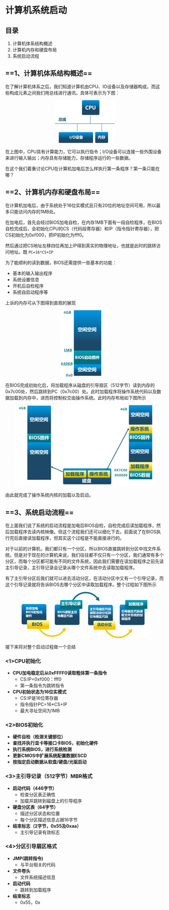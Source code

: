 # 计算机系统启动
## **目录**
1. 计算机体系结构概述
2. 计算机内存和硬盘布局
3. 系统启动流程

## ==1、计算机体系结构概述==
在了解计算机体系之后，我们知道计算机由CPU、IO设备以及存储器构成，而这些构成元素之间我们用总线进行通讯。具体可表示为下图：
<p align="center">
  <img src="https://raw.githubusercontent.com/yurui105/image/master/image/2019/03/27/%E8%AE%A1%E7%AE%97%E6%9C%BA%E4%BD%93%E7%B3%BB-1553651789848.png" width="192">
</p>
在上图中，CPU具有计算能力，它可以执行指令；I/O设备可以连接一些外围设备来进行输入输出；内存具有存储能力，存储程序运行的一些数据。

在这个我们着重讨论CPU在计算机加电后怎么样执行第一条程序？第一条只能在哪？

## ==2、计算机内存和硬盘布局==
在计算机加电后，由于系统处于16位实模式且只有20位的地址空间可用，所以最多只能访问内存的1MB处。

在加电后，首先会经过BIOS加电自检，在内存1MB下面有一段自检程序，在BIOS自检完成后，会初始化CPU的CS（代码段寄存器）和IP（指令指针寄存器），把CS初始化为0xf000，把IP初始化为fff0。

然后通过把CS地址左移四位再加上IP得到真实的物理地址，也就是此时的跳转访问地址。既	    ```PC=16*CS+IP```

为了能顺利的读到数据，BIOS还需提供一些基本的功能：
- 基本的输入输出程序
- 系统设置信息
- 开机后自检程序
- 系统自启动程序等

上诉的内存可从下图得到直观的展现
<p align="center">
  <img src="https://raw.githubusercontent.com/yurui105/image/master/image/2019/03/26/%E5%86%85%E5%AD%98-1553609248372.png" width="150">
</p>


在BIOS完成初始化后，将加载程序从磁盘的引导扇区（512字节）读到内存的0x7c00处，然后跳转到PC（0x7c00）处。此时加载程序将操作系统代码以及数据加载到内存中，进而将控制权交由操作系统。此时内存布局如下图所示
<p align="center">
  <img src="https://raw.githubusercontent.com/yurui105/image/master/image/2019/03/26/%E5%9B%BE%E7%89%871-1553611533462.png" width="450">
</p>


由此就完成了操作系统内核的加载以及启动。

## ==3、系统启动流程==
在上面我们说了系统的启动流程是加电后BIOS自检，自检完成后读加载程序，然后加载程序去读内核映像。但这个流程我们还可以细化下去，前面说了在BIOS执行完后直接读加载程序，但其实这个过程是不能直接进行的。

对于以前的计算机，我们都只有一个分区，所以BIOS直接跳转到分区中找文件系统。但是对于现在的计算机来说，我们往往都不仅只有一个分区，我们通常有多个分区，而每个分区都可能有不同的文件系统，因此我们需要在读加载程序之前先读主引导记录，主引导记录会记录从哪个文件系统中去读取加载程序。

有了主引导分区后我们就可以进去活动分区，在活动分区中又有一个引导记录，而这个引导记录就将告诉BIOS去哪个分区中读取加载程序。整个过程如下图所示
<p align="center">
  <img src="https://raw.githubusercontent.com/yurui105/image/master/image/2019/03/27/%E5%9B%BE%E7%89%872-1553616213116.png" width="400">
</p>

接下来将对整个启动过程做一个总结

### <1>CPU初始化
- **CPU加电稳定后从0xFFFF0读取粗体第一条指令**
	- CS:IP=0xf000：fff0
	- 第一条指令为跳转指令
- **CPU初始状态为16位实模式**
	- CS:IP是16位寄存器
	- 指令指针PC=16*CS+IP
	- 最大寻址空间为1MB

### <2>BIOS初始化

- **硬件自检（检测关键部位）**
- **查找并执行显卡等接口卡BIOS，初始化硬件**
- **执行系统BIOS，进行系统检测**
- **更新CMOS中扩展系统配置数据ESCD**
- **按指定启动数据从软盘/硬盘/光驱启动**

### <3>主引导记录（512字节）MBR格式

- **启动代码（446字节）**
	- 检查分区表正确性
	- 加载并跳转到磁盘上的引导程序
- **硬盘分区表（64字节）**
	- 描述分区状态和位置
	- 每个分区描述信息占据16字节
- **结束标志（2字节，0x55及0xaa）**
	- 主引导记录有效标志

### <4>分区引导扇区格式
- **JMP(跳转指令)**
	- 与平台相关的代码
- **文件卷头**
	- 文件系统描述信息
- **启动代码**
	- 跳转到加载程序
- **结束标志**
	- 0x55，0x

